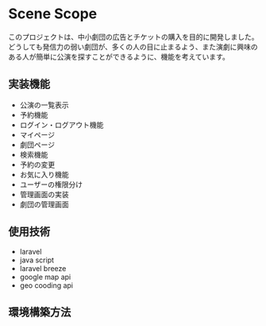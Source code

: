 # Scene Scope

このプロジェクトは、中小劇団の広告とチケットの購入を目的に開発しました。
どうしても発信力の弱い劇団が、多くの人の目に止まるよう、また演劇に興味のある人が簡単に公演を探すことができるように、機能を考えています。

## 実装機能

-   公演の一覧表示
-   予約機能
-   ログイン・ログアウト機能
-   マイページ
-   劇団ページ
-   検索機能
-   予約の変更
-   お気に入り機能
-   ユーザーの権限分け
-   管理画面の実装
-   劇団の管理画面

## 使用技術

-   laravel
-   java script
-   laravel breeze
-   google map api
-   geo cooding api


## 環境構築方法